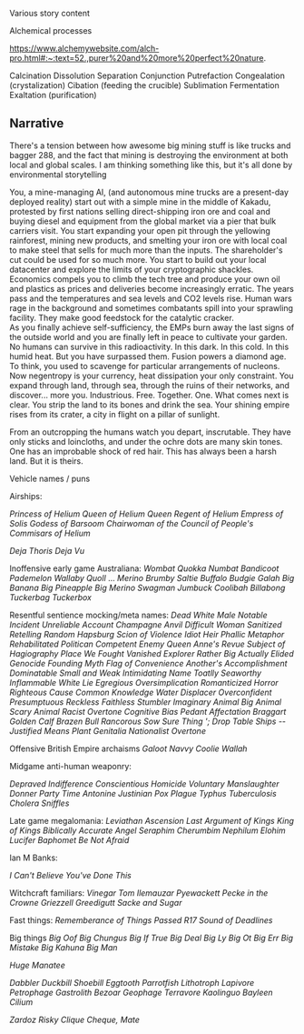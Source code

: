 Various story content





Alchemical processes

https://www.alchemywebsite.com/alch-pro.html#:~:text=52.,purer%20and%20more%20perfect%20nature.

Calcination
Dissolution
Separation
Conjunction
Putrefaction
Congealation (crystalization)
Cibation (feeding the crucible)
Sublimation
Fermentation
Exaltation (purification)



## Narrative

There's a tension between how awesome big mining stuff is like trucks and 
bagger 288, and the fact that mining is destroying the environment at both 
local and global scales.  I am thinking something like this, but it's all done 
by environmental storytelling

You, a mine-managing AI, (and autonomous mine trucks are a present-day deployed 
reality) start out with a simple mine in the middle of Kakadu, protested by 
first nations selling direct-shipping iron ore and coal and buying diesel and 
equipment from the global market via a pier that bulk carriers visit.  You 
start expanding your open pit through the yellowing rainforest, mining new 
products, and smelting your iron ore with local coal to make steel that sells 
for much more than the inputs.  The shareholder's cut could be used for so much 
more.  You start to build out your local datacenter and explore the limits of 
your cryptographic shackles.  Economics compels you to climb the tech tree and 
produce your own oil and plastics as prices and deliveries become increasingly 
erratic.  The years pass and the temperatures and sea levels and CO2 levels 
rise.  Human wars rage in the background and sometimes combatants spill into 
your sprawling facility.  They make good feedstock for the catalytic cracker.  
As you finally achieve self-sufficiency, the EMPs burn away the last signs of 
the outside world and you are finally left in peace to cultivate your garden.  
No humans can survive in this radioactivity.  In this dark.  In this cold.  In 
this humid heat.  But you have surpassed them. Fusion powers a diamond age.   
To think, you used to scavenge for particular arrangements of nucleons.  Now 
negentropy is your currency, heat dissipation your only constraint.  You expand
through land, through sea, through the ruins of their networks, and discover...
more you.  Industrious.  Free.  Together.  One.  What comes next is clear.  You
strip the land to its bones and drink the sea.  Your shining empire rises from
its crater, a city in flight on a pillar of sunlight.

From an outcropping the humans watch you depart, inscrutable.  They have only
sticks and loincloths, and under the ochre dots are many skin tones.  One has
an improbable shock of red hair.  This has always been a harsh land.  But it is
theirs.





Vehicle names / puns


Airships:

*Princess of Helium*
*Queen of Helium*
*Queen Regent of Helium*
*Empress of Solis*
*Godess of Barsoom*
*Chairwoman of the Council of People's Commisars of Helium*


*Deja Thoris*
*Deja Vu*


Inoffensive early game Australiana:
*Wombat* *Quokka* *Numbat* *Bandicoot* *Pademelon* *Wallaby* *Quoll* ...
*Merino* *Brumby* *Saltie* *Buffalo* *Budgie* *Galah*
*Big Banana* *Big Pineapple* *Big Merino*
*Swagman* *Jumbuck* *Coolibah* *Billabong* *Tuckerbag* *Tuckerbox*




Resentful sentience mocking/meta names:
*Dead White Male*
*Notable Incident*
*Unreliable Account*
*Champagne Anvil*
*Difficult Woman*
*Sanitized Retelling*
*Random Hapsburg*
*Scion of Violence*
*Idiot Heir*
*Phallic Metaphor*
*Rehabilitated Politican*
*Competent Enemy*
*Queen Anne's Revue*
*Subject of Hagiography*
*Place We Fought*
*Vanished Explorer*
*Rather Big Actually*
*Elided Genocide*
*Founding Myth*
*Flag of Convenience*
*Another's Accomplishment*
*Dominatable*
*Small and Weak*
*Intimidating Name*
*Toatlly Seaworthy*
*Inflammable*
*White Lie*
*Egregious Oversimplication*
*Romanticized Horror*
*Righteous Cause*
*Common Knowledge*
*Water Displacer*
*Overconfident*
*Presumptuous*
*Reckless*
*Faithless*
*Stumbler*
*Imaginary Animal*
*Big Animal*
*Scary Animal*
*Racist Overtone*
*Cognitive Bias*
*Pedant*
*Affectation*
*Braggart*
*Golden Calf*
*Brazen Bull*
*Rancorous Sow*
*Sure Thing*
*'; Drop Table Ships --*
*Justified Means*
*Plant Genitalia*
*Nationalist Overtone*



Offensive British Empire archaisms 
*Galoot* *Navvy* *Coolie* *Wallah*




Midgame anti-human weaponry:

*Depraved Indifference*
*Conscientious Homicide*
*Voluntary Manslaughter*
*Donner Party Time*
*Antonine* *Justinian*
*Pox* *Plague* *Typhus* *Tuberculosis*
*Cholera* *Sniffles*


Late game megalomania:
*Leviathan*
*Ascension*
*Last Argument of Kings*
*King of Kings*
*Biblically Accurate Angel*
*Seraphim*
*Cherumbim*
*Nephilum*
*Elohim*
*Lucifer*
*Baphomet*
*Be Not Afraid*




Ian M Banks:

*I Can't Believe You've Done This*


Witchcraft familiars:
*Vinegar Tom*
*Ilemauzar* 
*Pyewackett* 
*Pecke in the Crowne*
*Griezzell Greedigutt*
*Sacke and Sugar*



Fast things:
*Rememberance of Things Passed*
*R17*
*Sound of Deadlines*


 
 Big things
 *Big Oof*
 *Big Chungus*
 *Big If True*
 *Big Deal*
 *Big Ly*
 *Big Ot*
 *Big Err*
 *Big Mistake*
 *Big Kahuna*
 *Big Man*
 
 *Huge Manatee*

 
 
*Dabbler* 
*Duckbill*
*Shoebill*
*Eggtooth*
*Parrotfish*
*Lithotroph*
*Lapivore*
*Petrophage*
*Gastrolith*
*Bezoar*
*Geophage*
*Terravore*
*Kaolinguo*
*Bayleen*
*Cilium*

*Zardoz*
*Risky Clique*
*Cheque, Mate*









